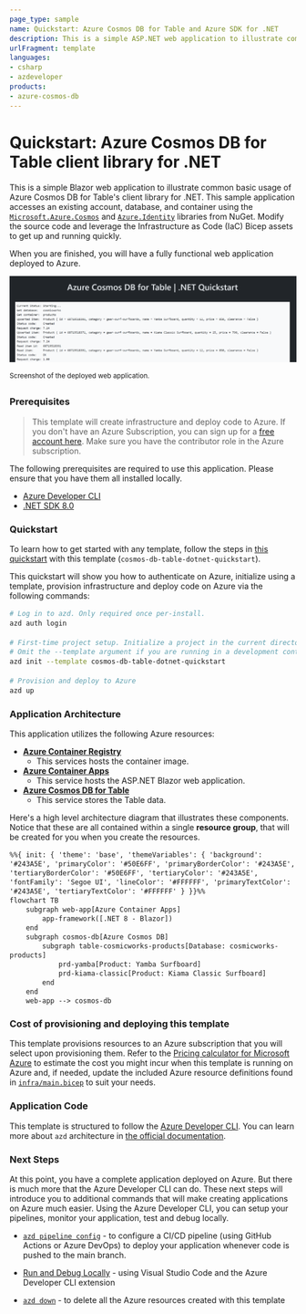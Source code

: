 ```yaml
---
page_type: sample
name: Quickstart: Azure Cosmos DB for Table and Azure SDK for .NET
description: This is a simple ASP.NET web application to illustrate common basic usage of Azure Cosmos DB for Table and the Azure SDK for .NET.
urlFragment: template
languages:
- csharp
- azdeveloper
products:
- azure-cosmos-db
---
```


# Quickstart: Azure Cosmos DB for Table client library for .NET

This is a simple Blazor web application to illustrate common basic usage of Azure Cosmos DB for Table's client library for .NET. This sample application accesses an existing account, database, and container using the [`Microsoft.Azure.Cosmos`](https://www.nuget.org/packages/Microsoft.Azure.Cosmos) and  [`Azure.Identity`](https://www.nuget.org/packages/Azure.Identity) libraries from NuGet. Modify the source code and leverage the Infrastructure as Code (IaC) Bicep assets to get up and running quickly.

When you are finished, you will have a fully functional web application deployed to Azure.

![Screenshot of the deployed web application.](assets/web.png)

<sup>Screenshot of the deployed web application.</sup>

### Prerequisites

> This template will create infrastructure and deploy code to Azure. If you don't have an Azure Subscription, you can sign up for a [free account here](https://azure.microsoft.com/free/). Make sure you have the contributor role in the Azure subscription.

The following prerequisites are required to use this application. Please ensure that you have them all installed locally.

- [Azure Developer CLI](https://aka.ms/azd-install)
- [.NET SDK 8.0](https://dotnet.microsoft.com/download/dotnet/8.0) 

### Quickstart

To learn how to get started with any template, follow the steps in [this quickstart](https://learn.microsoft.com/azure/cosmos-db/table/quickstart-dotnet) with this template (`cosmos-db-table-dotnet-quickstart`).

This quickstart will show you how to authenticate on Azure, initialize using a template, provision infrastructure and deploy code on Azure via the following commands:

```bash
# Log in to azd. Only required once per-install.
azd auth login

# First-time project setup. Initialize a project in the current directory, using this template.
# Omit the --template argument if you are running in a development container.
azd init --template cosmos-db-table-dotnet-quickstart

# Provision and deploy to Azure
azd up
```

### Application Architecture

This application utilizes the following Azure resources:

- [**Azure Container Registry**](https://learn.microsoft.com/azure/container-registry/)
    - This services hosts the container image.
- [**Azure Container Apps**](https://learn.microsoft.com/azure/container-apps/)
    - This service hosts the ASP.NET Blazor web application.
- [**Azure Cosmos DB for Table**](https://learn.microsoft.com/azure/cosmos-db/) 
    - This service stores the Table data.

Here's a high level architecture diagram that illustrates these components. Notice that these are all contained within a single **resource group**, that will be created for you when you create the resources.

```mermaid
%%{ init: { 'theme': 'base', 'themeVariables': { 'background': '#243A5E', 'primaryColor': '#50E6FF', 'primaryBorderColor': '#243A5E', 'tertiaryBorderColor': '#50E6FF', 'tertiaryColor': '#243A5E', 'fontFamily': 'Segoe UI', 'lineColor': '#FFFFFF', 'primaryTextColor': '#243A5E', 'tertiaryTextColor': '#FFFFFF' } }}%%
flowchart TB
    subgraph web-app[Azure Container Apps]
        app-framework([.NET 8 - Blazor])
    end
    subgraph cosmos-db[Azure Cosmos DB]
        subgraph table-cosmicworks-products[Database: cosmicworks-products]
            prd-yamba[Product: Yamba Surfboard]
            prd-kiama-classic[Product: Kiama Classic Surfboard]
        end
    end
    web-app --> cosmos-db
```

### Cost of provisioning and deploying this template

This template provisions resources to an Azure subscription that you will select upon provisioning them. Refer to the [Pricing calculator for Microsoft Azure](https://azure.microsoft.com/pricing/calculator/) to estimate the cost you might incur when this template is running on Azure and, if needed, update the included Azure resource definitions found in [`infra/main.bicep`](infra/main.bicep) to suit your needs.

### Application Code

This template is structured to follow the [Azure Developer CLI](https://aka.ms/azure-dev/overview). You can learn more about `azd` architecture in [the official documentation](https://learn.microsoft.com/azure/developer/azure-developer-cli/make-azd-compatible?pivots=azd-create#understand-the-azd-architecture).

### Next Steps

At this point, you have a complete application deployed on Azure. But there is much more that the Azure Developer CLI can do. These next steps will introduce you to additional commands that will make creating applications on Azure much easier. Using the Azure Developer CLI, you can setup your pipelines, monitor your application, test and debug locally.

- [`azd pipeline config`](https://learn.microsoft.com/azure/developer/azure-developer-cli/configure-devops-pipeline?tabs=GitHub) - to configure a CI/CD pipeline (using GitHub Actions or Azure DevOps) to deploy your application whenever code is pushed to the main branch. 

- [Run and Debug Locally](https://learn.microsoft.com/azure/developer/azure-developer-cli/debug?pivots=ide-vs-code) - using Visual Studio Code and the Azure Developer CLI extension

- [`azd down`](https://learn.microsoft.com/azure/developer/azure-developer-cli/reference#azd-down) - to delete all the Azure resources created with this template 
